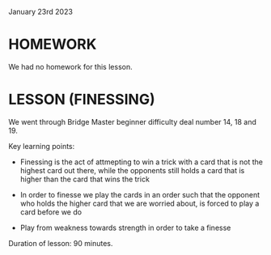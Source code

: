 January 23rd 2023

# HOMEWORK

We had no homework for this lesson.

# LESSON (FINESSING)

We went through Bridge Master beginner difficulty deal number 14, 18 and 19.

Key learning points:

* Finessing is the act of attmepting to win a trick with a card that is not the highest card out there, while the opponents still holds a card that is higher than the card that wins the trick

* In order to finesse we play the cards in an order such that the opponent who holds the higher card that we are worried about, is forced to play a card before we do

* Play from weakness towards strength in order to take a finesse


Duration of lesson: 90 minutes.